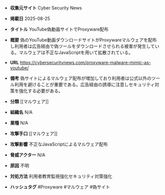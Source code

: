 - **収集元サイト**
Cyber Security News

- **掲載日**
2025-08-25

- **タイトル**
YouTube偽動画サイトでProxyware配布

- **概要**
偽のYouTube動画ダウンロードサイトがProxywareマルウェアを配布し利用者は広告経由で偽ツールをダウンロードさせられる被害が発生している。マルウェアは不正なJavaScriptを用いて拡散されている。

- **URL**
https://cybersecuritynews.com/proxyware-malware-mimic-as-youtube/

- **備考**
偽サイトによるマルウェア配布が増加しており利用者は公式以外のツール利用を避けることが重要である。広告経由の誘導に注意しセキュリティ対策を強化する必要がある。

- **分類**
[[マルウェア]]

- **組織名**
N/A

- **業種**
N/A

- **攻撃手口**
[[マルウェア]]

- **攻撃影響**
不正なJavaScriptによるマルウェア配布

- **脅威アクター**
N/A

- **原因**
不明

- **対処方法**
利用者教育監視強化セキュリティ対策強化

- **ハッシュタグ**
#Proxyware #マルウェア #偽サイト
